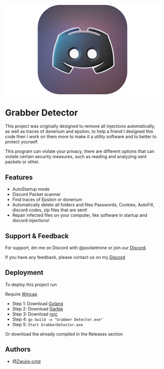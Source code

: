 
![Logo](https://raw.githubusercontent.com/Zwuiix-cmd/Zwuiix-cmd/master/grabber_detector_banner.png)


# Grabber Detector

This project was originally designed to remove all injections automatically, as well as traces of donerium and epsilon, to help a friend I designed this code then I work on them more to make it a utility software and to better to protect yourself.

This program can violate your privacy, there are different options that can violate certain security measures, such as reading and analyzing sent packets or other.


## Features

- AutoStartup mode
- Discord Packet scanner
- Find traces of Epsilon or donerium
- Automatically delete all folders and files Passwords, Cookies, AutoFill, discord codes, zip files that are sent!
- Repair infected files on your computer, like software in startup and discord injections!
## Support & Feedback

For support, dm me on Discord with @pocketmine or join our [Discord](https://discord.gg/DhtRcRbCvQ).

If you have any feedback, please contact us on my [Discord](https://discord.gg/DhtRcRbCvQ)
## Deployment

To deploy this project run

Require [Wincap](https://www.winpcap.org/install/)

- Step 1: Download [Golang](https://go.dev/doc/install)
- Step 2: Download [Garble](https://github.com/burrowers/garble)
- Step 3: Download [rsrc](https://github.com/akavel/rsrc)
- Step 4: `go build -o "Grabber Detector.exe"`
- Step 5: `Start GrabberDetector.exe`

Or download the already compiled in the Releases section
## Authors

- [@Zwuiix-cmd](https://www.github.com/Zwuiix-cmd)

